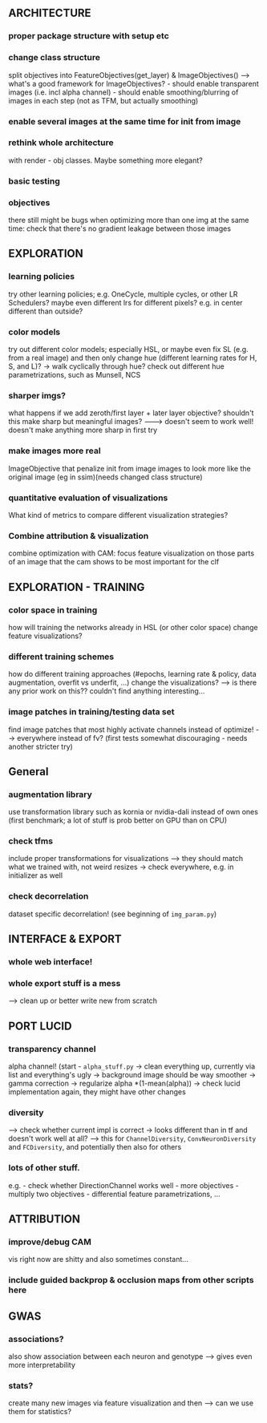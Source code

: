 ## ARCHITECTURE

### proper package structure with setup etc

### change class structure
split objectives into FeatureObjectives(get_layer) & ImageObjectives()
--> what's a good framework for ImageObjectives?
    - should enable transparent images (i.e. incl alpha channel)
    - should enable smoothing/blurring of images in each step (not as TFM, but actually smoothing)

### enable several images at the same time for init from image

### rethink whole architecture
with render - obj classes. Maybe something more elegant?

### basic testing

### objectives 
there still might be bugs when optimizing more than one img at the same time:
check that there's no gradient leakage between those images


## EXPLORATION

### learning policies
try other learning policies; e.g. OneCycle, multiple cycles, or other LR Schedulers?
maybe even different lrs for different pixels? e.g. in center different than outside?

### color models
try out different color models; especially HSL, or maybe even fix SL (e.g. from a real image) and then only change hue (different learning rates for H, S, and L)? -> walk cyclically through hue? check out different hue parametrizations, such as Munsell, NCS

### sharper imgs?
what happens if we add zeroth/first layer + later layer objective? shouldn't this make sharp but meaningful images?
 ---> doesn't seem to work well! doesn't make anything more sharp in first try

### make images more real
ImageObjective that penalize init from image images to look more like the original image (eg in ssim)(needs changed class structure)

### quantitative evaluation of visualizations
What kind of metrics to compare different visualization strategies?


### Combine attribution & visualization
combine optimization with CAM: focus feature visualization on those parts of an image that the cam shows to be most important for the clf

## EXPLORATION - TRAINING

### color space in training
how will training the networks already in HSL (or other color space) change feature visualizations?

### different training schemes
how do different training approaches (#epochs, learning rate & policy, data augmentation, overfit vs underfit, ...) change the visualizations?
--> is there any prior work on this?? couldn't find anything interesting...

### image patches in training/testing data set
find image patches that most highly activate channels instead of optimize! --> everywhere instead of fv? (first tests somewhat discouraging - needs another stricter try)

## General
### augmentation library
use transformation library such as kornia or nvidia-dali instead of own ones (first benchmark; a lot of stuff is prob better on GPU than on CPU)

### check tfms
include proper transformations for visualizations --> they should match what we trained with, not weird resizes
-> check everywhere, e.g. in initializer as well

### check decorrelation
dataset specific decorrelation! (see beginning of `img_param.py`)

## INTERFACE & EXPORT

### whole web interface!

### whole export stuff is a mess
--> clean up or better write new from scratch

## PORT LUCID

### transparency channel
alpha channel! (start - `alpha_stuff.py`
 -> clean everything up, currently via list and everything's ugly
 -> background image should be way smoother
 -> gamma correction
 -> regularize alpha \*(1-mean(alpha))
 -> check lucid implementation again, they might have other changes



### diversity
--> check whether current impl is correct -> looks different than in tf and doesn't work well at all?
--> this for `ChannelDiversity`, `ConvNeuronDiversity` and `FCDiversity`, and potentially then also for others

### lots of other stuff.
e.g.
    - check whether DirectionChannel works well
    - more objectives
    - multiply two objectives
    - differential feature parametrizations, ...


## ATTRIBUTION

### improve/debug CAM
vis right now are shitty and also sometimes constant...

### include guided backprop & occlusion maps from other scripts here

## GWAS

### associations?
also show association between each neuron and genotype --> gives even more interpretability

### stats?
create many new images via feature visualization and then --> can we use them for statistics?
